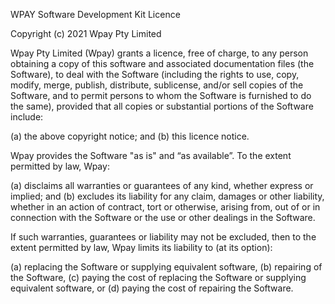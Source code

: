 WPAY Software Development Kit Licence

Copyright (c) 2021 Wpay Pty Limited


Wpay Pty Limited (Wpay) grants a licence, free of charge, to any person obtaining a copy of this software and associated documentation files (the Software), to deal with the Software (including the rights to use, copy, modify, merge, publish, distribute, sublicense, and/or sell copies of the Software, and to permit persons to whom the Software is furnished to do the same), provided that all copies or substantial portions of the Software include:

(a)  the above copyright notice; and
(b)  this licence notice.


Wpay provides the Software "as is" and “as available”.  To the extent permitted by law, Wpay:

(a)  disclaims all warranties or guarantees of any kind, whether express or implied; and
(b)  excludes its liability for any claim, damages or other liability, whether in an action of contract, tort or otherwise, arising from, out of or in connection with the Software or the use or other dealings in the Software.


If such warranties, guarantees or liability may not be excluded, then to the extent permitted by law, Wpay limits its liability to (at its option):

(a)  replacing the Software or supplying equivalent software,
(b)  repairing of the Software,
(c)  paying the cost of replacing the Software or supplying equivalent software, or
(d)  paying the cost of repairing the Software.
